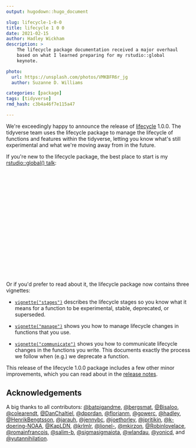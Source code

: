 ```yaml
---
output: hugodown::hugo_document

slug: lifecycle-1-0-0
title: lifecycle 1 0 0
date: 2021-02-15
author: Hadley Wickham
description: >
    The lifecycle package documentation received a major overhaul
    based on what I learned preparing for my rstudio::global
    keynote.

photo:
  url: https://unsplash.com/photos/VMKBFR6r_jg
  author: Suzanne D. Williams

categories: [package] 
tags: [tidyverse]
rmd_hash: c3b4a46f7e115a47

---
```


We're exceedingly happy to announce the release of [lifecycle](http://lifecycle.r-lib.org/) 1.0.0. The tidyverse team uses the lifecycle package to manage the lifecycle of functions and features within the tidyverse, letting you know what's still experimental and what we're moving away from in the future.

If you're new to the lifecycle package, the best place to start is my [rstudio::global() talk](https://rstudio.com/resources/rstudioglobal-2021/maintaining-the-house-the-tidyverse-built/):

<script src="https://fast.wistia.com/embed/medias/f7ph68edqb.jsonp" async></script>
<script src="https://fast.wistia.com/assets/external/E-v1.js" async></script>

<div class="wistia_responsive_padding" style="padding:56.25% 0 0 0;position:relative;">

<div class="wistia_responsive_wrapper" style="height:100%;left:0;position:absolute;top:0;width:100%;">

<div class="wistia_embed wistia_async_f7ph68edqb videoFoam=true" style="height:100%;position:relative;width:100%">

<div class="wistia_swatch" style="height:100%;left:0;opacity:0;overflow:hidden;position:absolute;top:0;transition:opacity 200ms;width:100%;">

<img src="https://fast.wistia.com/embed/medias/f7ph68edqb/swatch" style="filter:blur(5px);height:100%;object-fit:contain;width:100%;" alt="" aria-hidden="true" onload="this.parentNode.style.opacity=1;" />

</div>

</div>

</div>

</div>

Or if you'd prefer to read about it, the lifecycle package now contains three vignettes:

-   [`vignette("stages")`](https://lifecycle.r-lib.org/articles/stages.html) describes the lifecycle stages so you know what it means for a function to be experimental, stable, deprecated, or superseded.

-   [`vignette("manage")`](https://lifecycle.r-lib.org/articles/manage.html) shows you how to manage lifecycle changes in functions that you use.

-   [`vignette("communicate")`](https://lifecycle.r-lib.org/articles/communicate.html) shows you how to communicate lifecycle changes in the functions you write. This documents exactly the process we follow when (e.g.) we deprecate a function.

This release of the lifecycle 1.0.0 package includes a few other minor improvements, which you can read about in the [release notes](https://github.com/r-lib/lifecycle/releases/tag/v1.0.0).

## Acknowledgements

A big thanks to all contributors: [@batpigandme](https://github.com/batpigandme), [@bergsmat](https://github.com/bergsmat), [@Bisaloo](https://github.com/Bisaloo), [@colearendt](https://github.com/colearendt), [@DanChaltiel](https://github.com/DanChaltiel), [@dpprdan](https://github.com/dpprdan), [@florianm](https://github.com/florianm), [@gowerc](https://github.com/gowerc), [@hadley](https://github.com/hadley), [@HenrikBengtsson](https://github.com/HenrikBengtsson), [@jarauh](https://github.com/jarauh), [@jennybc](https://github.com/jennybc), [@joethorley](https://github.com/joethorley), [@jpritikin](https://github.com/jpritikin), [@k-doering-NOAA](https://github.com/k-doering-NOAA), [@KapLDN](https://github.com/KapLDN), [@krlmlr](https://github.com/krlmlr), [@lionel-](https://github.com/lionel-), [@mkirzon](https://github.com/mkirzon), [@Robinlovelace](https://github.com/Robinlovelace), [@romainfrancois](https://github.com/romainfrancois), [@salim-b](https://github.com/salim-b), [@sigmasigmaiota](https://github.com/sigmasigmaiota), [@wlandau](https://github.com/wlandau), [@yonicd](https://github.com/yonicd), and [@yutannihilation](https://github.com/yutannihilation).


